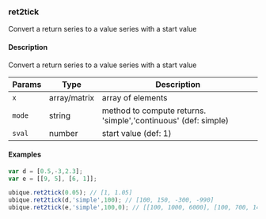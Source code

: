 ### ret2tick
Convert a return series to a value series with a start value


#### Description

Convert a return series to a value series with a start value


|Params|Type|Description
|---------|----|-----------
|`x` | array/matrix |  array of elements
|`mode` | string |  method to compute returns. 'simple','continuous' (def: simple)
|`sval` | number |  start value (def: 1)


#### Examples

```js
var d = [0.5,-3,2.3];
var e = [[9, 5], [6, 1]];

ubique.ret2tick(0.05); // [1, 1.05]
ubique.ret2tick(d,'simple',100); // [100, 150, -300, -990]
ubique.ret2tick(e,'simple',100,0); // [[100, 1000, 6000], [100, 700, 1400]]
```


